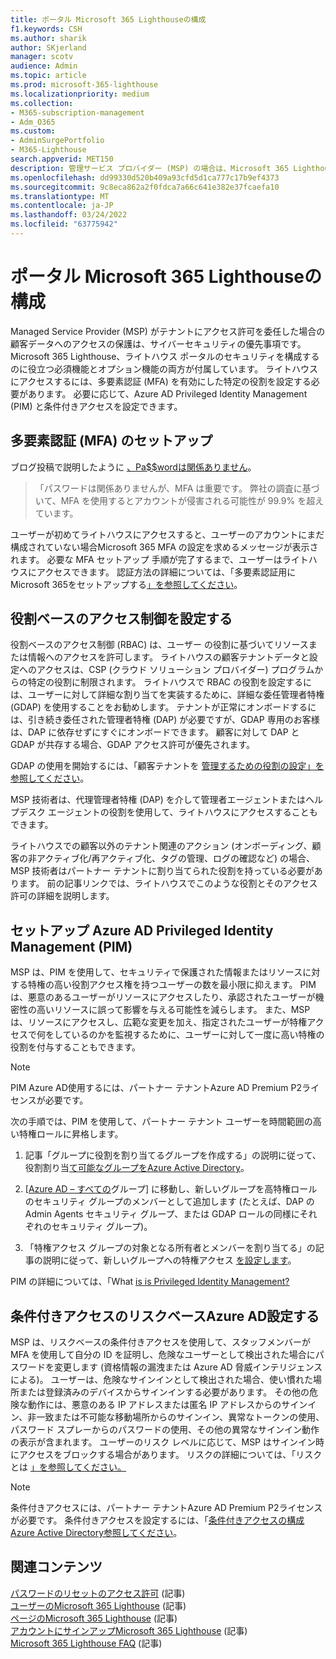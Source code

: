 ```yaml
---
title: ポータル Microsoft 365 Lighthouseの構成
f1.keywords: CSH
ms.author: sharik
author: SKjerland
manager: scotv
audience: Admin
ms.topic: article
ms.prod: microsoft-365-lighthouse
ms.localizationpriority: medium
ms.collection:
- M365-subscription-management
- Adm_O365
ms.custom:
- AdminSurgePortfolio
- M365-Lighthouse
search.appverid: MET150
description: 管理サービス プロバイダー (MSP) の場合は、Microsoft 365 Lighthouseのセキュリティを構成する方法について説明します。
ms.openlocfilehash: dd99330d520b409a93cfd5d1ca777c17b9ef4373
ms.sourcegitcommit: 9c8eca862a2f0fdca7a66c641e382e37fcaefa10
ms.translationtype: MT
ms.contentlocale: ja-JP
ms.lasthandoff: 03/24/2022
ms.locfileid: "63775942"
---
```

# <a name="configure-microsoft-365-lighthouse-portal-security"></a>ポータル Microsoft 365 Lighthouseの構成

Managed Service Provider (MSP) がテナントにアクセス許可を委任した場合の顧客データへのアクセスの保護は、サイバーセキュリティの優先事項です。 Microsoft 365 Lighthouse、ライトハウス ポータルのセキュリティを構成するのに役立つ必須機能とオプション機能の両方が付属しています。 ライトハウスにアクセスするには、多要素認証 (MFA) を有効にした特定の役割を設定する必要があります。 必要に応じて、Azure AD Privileged Identity Management (PIM) と条件付きアクセスを設定できます。

## <a name="set-up-multifactor-authentication-mfa"></a>多要素認証 (MFA) のセットアップ

ブログ投稿で説明したように [、Pa$$wordは関係ありません](https://techcommunity.microsoft.com/t5/azure-active-directory-identity/your-pa-word-doesn-t-matter/ba-p/731984)。

> 「パスワードは関係ありませんが、MFA は重要です。 弊社の調査に基づいて、MFA を使用するとアカウントが侵害される可能性が 99.9% を超えています。

ユーザーが初めてライトハウスにアクセスすると、ユーザーのアカウントにまだ構成されていない場合Microsoft 365 MFA の設定を求めるメッセージが表示されます。 必要な MFA セットアップ 手順が完了するまで、ユーザーはライトハウスにアクセスできます。 認証方法の詳細については、「多要素認証用にMicrosoft 365をセットアップする[」を参照してください](https://support.microsoft.com/office/ace1d096-61e5-449b-a875-58eb3d74de14)。

## <a name="set-up-role-based-access-control"></a>役割ベースのアクセス制御を設定する

役割ベースのアクセス制御 (RBAC) は、ユーザー の役割に基づいてリソースまたは情報へのアクセスを許可します。 ライトハウスの顧客テナントデータと設定へのアクセスは、CSP (クラウド ソリューション プロバイダー) プログラムからの特定の役割に制限されます。 ライトハウスで RBAC の役割を設定するには、ユーザーに対して詳細な割り当てを実装するために、詳細な委任管理者特権 (GDAP) を使用することをお勧めします。 テナントが正常にオンボードするには、引き続き委任された管理者特権 (DAP) が必要ですが、GDAP 専用のお客様は、DAP に依存せずにすぐにオンボードできます。 顧客に対して DAP と GDAP が共存する場合、GDAP アクセス許可が優先されます。 

GDAP の使用を開始するには、「顧客テナントを [管理するための役割の設定」を参照してください](m365-lighthouse-set-up-roles.md)。

MSP 技術者は、代理管理者特権 (DAP) を介して管理者エージェントまたはヘルプデスク エージェントの役割を使用して、ライトハウスにアクセスすることもできます。

ライトハウスでの顧客以外のテナント関連のアクション (オンボーディング、顧客の非アクティブ化/再アクティブ化、タグの管理、ログの確認など) の場合、MSP 技術者はパートナー テナントに割り当てられた役割を持っている必要があります。 前の記事リンクでは、ライトハウスでこのような役割とそのアクセス許可の詳細を説明します。

## <a name="set-up-azure-ad-privileged-identity-management-pim"></a>セットアップ Azure AD Privileged Identity Management (PIM)

MSP は、PIM を使用して、セキュリティで保護された情報またはリソースに対する特権の高い役割アクセス権を持つユーザーの数を最小限に抑えます。 PIM は、悪意のあるユーザーがリソースにアクセスしたり、承認されたユーザーが機密性の高いリソースに誤って影響を与える可能性を減らします。 また、MSP は、リソースにアクセスし、広範な変更を加え、指定されたユーザーが特権アクセスで何をしているのかを監視するために、ユーザーに対して一度に高い特権の役割を付与することもできます。 

> [!NOTE]
> PIM Azure AD使用するには、パートナー テナントAzure AD Premium P2ライセンスが必要です。

次の手順では、PIM を使用して、パートナー テナント ユーザーを時間範囲の高い特権ロールに昇格します。

1. 記事「グループに役割を割り当てるグループを作成する」の説明に従って、役割割り当[て可能なグループをAzure Active Directory](/azure/active-directory/roles/groups-create-eligible)。

2. [[Azure AD – すべての](https://portal.azure.com/#blade/Microsoft_AAD_IAM/GroupsManagementMenuBlade/AllGroups)グループ] に移動し、新しいグループを高特権ロールのセキュリティ グループのメンバーとして追加します (たとえば、DAP の Admin Agents セキュリティ グループ、または GDAP ロールの同様にそれぞれのセキュリティ グループ)。

3. 「特権アクセス グループの対象となる所有者とメンバーを割り当てる」の記事の説明に従って、新しいグループへの特権アクセス [を設定します](/azure/active-directory/privileged-identity-management/groups-assign-member-owner)。

PIM の詳細については、「What [is is Privileged Identity Management?](/azure/active-directory/privileged-identity-management/pim-configure)

## <a name="set-up-risk-based-azure-ad-conditional-access"></a>条件付きアクセスのリスクベースAzure AD設定する

MSP は、リスクベースの条件付きアクセスを使用して、スタッフメンバーが MFA を使用して自分の ID を証明し、危険なユーザーとして検出された場合にパスワードを変更します (資格情報の漏洩または Azure AD 脅威インテリジェンスによる)。 ユーザーは、危険なサインインとして検出された場合、使い慣れた場所または登録済みのデバイスからサインインする必要があります。 その他の危険な動作には、悪意のある IP アドレスまたは匿名 IP アドレスからのサインイン、非一致または不可能な移動場所からのサインイン、異常なトークンの使用、パスワード スプレーからのパスワードの使用、その他の異常なサインイン動作の表示が含まれます。 ユーザーのリスク レベルに応じて、MSP はサインイン時にアクセスをブロックする場合があります。 リスクの詳細については、「リスクとは [」を参照してください。](/azure/active-directory/identity-protection/concept-identity-protection-risks) 

> [!NOTE]
> 条件付きアクセスには、パートナー テナントAzure AD Premium P2ライセンスが必要です。 条件付きアクセスを設定するには、「[条件付きアクセスの構成Azure Active Directory参照してください](/appcenter/general/configuring-aad-conditional-access)。

## <a name="related-content"></a>関連コンテンツ

[パスワードのリセットのアクセス許可](/azure/active-directory/roles/permissions-reference#password-reset-permissions) (記事)\
[ユーザーのMicrosoft 365 Lighthouse](m365-lighthouse-requirements.md) (記事)\
[ページのMicrosoft 365 Lighthouse](m365-lighthouse-overview.md) (記事)\
[アカウントにサインアップMicrosoft 365 Lighthouse](m365-lighthouse-sign-up.md) (記事)\
[Microsoft 365 Lighthouse FAQ](m365-lighthouse-faq.yml) (記事)